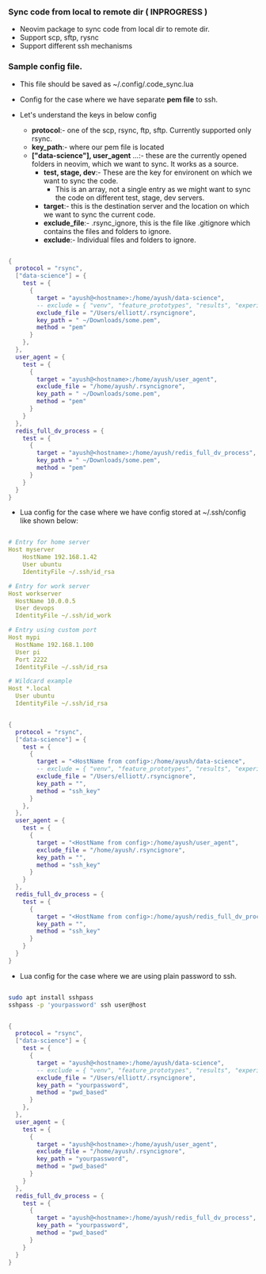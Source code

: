 ### Sync code from local to remote dir ( INPROGRESS )
- Neovim package to sync code from local dir to remote dir.
- Support scp, sftp, rysnc
- Support different ssh mechanisms

### Sample config file.
- This file should be saved as ~/.config/.code_sync.lua

- Config for the case where we have separate **pem file** to ssh.

- Let's understand the keys in below config
    - **protocol**:- one of the scp, rsync, ftp, sftp. Currently supported only rsync.
    - **key_path**:- where our pem file is located
    - **["data-science"], user_agent** ...:- these are the currently opened folders in neovim, which we want to sync. It works as a source.
        - **test, stage, dev**:- These are the key for environent on which we want to sync the code.
            - This is an array, not a single entry as we might want to sync the code on different test, stage, dev servers.
        - **target**:- this is the destination server and the location on which we want to sync the current code.
        - **exclude_file**:- .rsync_ignore, this is the file like .gitignore which contains the files and folders to ignore.
        - **exclude**:- Individual files and folders to ignore.

```lua

{
  protocol = "rsync",
  ["data-science"] = {
    test = {
      {
        target = "ayush@<hostname>:/home/ayush/data-science",
        -- exclude = { "venv", "feature_prototypes", "results", "experiments", ".git", ".coveragerc", ".pre-commit-config.yaml", "klm-218.txt"}
        exclude_file = "/Users/elliott/.rsyncignore",
        key_path = " ~/Downloads/some.pem",
        method = "pem"
      }  
    },
  },
  user_agent = {
    test = { 
      {
        target = "ayush@<hostname>:/home/ayush/user_agent",
        exclude_file = "/home/ayush/.rsyncignore",
        key_path = " ~/Downloads/some.pem",
        method = "pem"
      } 
    }
  },
  redis_full_dv_process = {
    test = { 
      {
        target = "ayush@<hostname>:/home/ayush/redis_full_dv_process",
        key_path = " ~/Downloads/some.pem",
        method = "pem"
      } 
    }
  }
}


```

- Lua config for the case where we have config stored at ~/.ssh/config like shown below:

```yaml

# Entry for home server
Host myserver
    HostName 192.168.1.42
    User ubuntu
    IdentityFile ~/.ssh/id_rsa

# Entry for work server
Host workserver
  HostName 10.0.0.5
  User devops
  IdentityFile ~/.ssh/id_work

# Entry using custom port
Host mypi
  HostName 192.168.1.100
  User pi
  Port 2222
  IdentityFile ~/.ssh/id_rsa

# Wildcard example
Host *.local
  User ubuntu
  IdentityFile ~/.ssh/id_rsa
```

```lua

{
  protocol = "rsync",
  ["data-science"] = {
    test = {
      {
        target = "<HostName from config>:/home/ayush/data-science",
        -- exclude = { "venv", "feature_prototypes", "results", "experiments", ".git", ".coveragerc", ".pre-commit-config.yaml", "klm-218.txt"}
        exclude_file = "/Users/elliott/.rsyncignore",
        key_path = "",
        method = "ssh_key"
      }  
    },
  },
  user_agent = {
    test = { 
      {
        target = "<HostName from config>:/home/ayush/user_agent",
        exclude_file = "/home/ayush/.rsyncignore",
        key_path = "",
        method = "ssh_key"
      } 
    }
  },
  redis_full_dv_process = {
    test = { 
      {
        target = "<HostName from config>:/home/ayush/redis_full_dv_process",
        key_path = "",
        method = "ssh_key"
      } 
    }
  }
}

```

- Lua config for the case where we are using plain password to ssh.
```bash

sudo apt install sshpass
sshpass -p 'yourpassword' ssh user@host

```

```lua

{
  protocol = "rsync",
  ["data-science"] = {
    test = {
      {
        target = "ayush@<hostname>:/home/ayush/data-science",
        -- exclude = { "venv", "feature_prototypes", "results", "experiments", ".git", ".coveragerc", ".pre-commit-config.yaml", "klm-218.txt"}
        exclude_file = "/Users/elliott/.rsyncignore",
        key_path = "yourpassword",
        method = "pwd_based"
      }  
    },
  },
  user_agent = {
    test = { 
      {
        target = "ayush@<hostname>:/home/ayush/user_agent",
        exclude_file = "/home/ayush/.rsyncignore",
        key_path = "yourpassword",
        method = "pwd_based"
      } 
    }
  },
  redis_full_dv_process = {
    test = { 
      {
        target = "ayush@<hostname>:/home/ayush/redis_full_dv_process",
        key_path = "yourpassword",
        method = "pwd_based"
      } 
    }
  }
}

```
